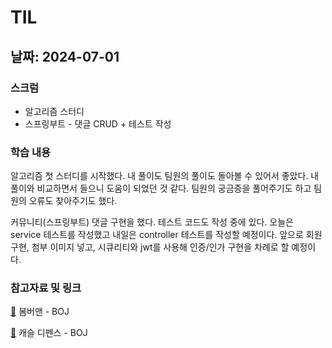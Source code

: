 # TIL
## 날짜: 2024-07-01

### 스크럼
* 알고리즘 스터디
* 스프링부트 - 댓글 CRUD + 테스트 작성

### 학습 내용
알고리즘 첫 스터디를 시작했다. 내 풀이도 팀원의 풀이도 돌아볼 수 있어서 좋았다. 내 풀이와 비교하면서 들으니 도움이 되었던 것 같다. 팀원의 궁금증을 풀어주기도 하고 팀원의 오류도 찾아주기도 했다.

커뮤니티(스프링부트) 댓글 구현을 했다. 테스트 코드도 작성 중에 있다. 오늘은 service 테스트를 작성했고 내일은 controller 테스트를 작성할 예정이다. 앞으로 회원 구현, 첨부 이미지 넣고, 시큐리티와 jwt를 사용해 인증/인가 구현을 차례로 할 예정이다.

### 참고자료 및 링크
[🔗](https://github.com/kangyuseok/kakao_algorithm_study/blob/main/somin/BOJ_16918.java) 봄버맨 - BOJ

[🔗](https://github.com/kangyuseok/kakao_algorithm_study/blob/main/somin/BOJ_17135.java) 캐슬 디펜스 - BOJ